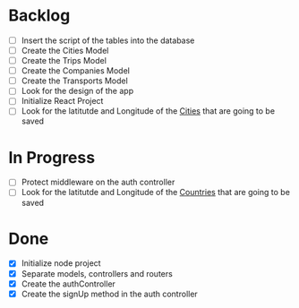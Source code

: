 # Backlog
- [ ] Insert the script of the tables into the database
- [ ] Create the Cities Model
- [ ] Create the Trips Model
- [ ] Create the Companies Model
- [ ] Create the Transports Model
- [ ] Look for the design of the app
- [ ] Initialize React Project
- [ ] Look for the latitutde and Longitude of the <u>Cities</u> that are going to be saved

# In Progress
- [ ] Protect middleware on the auth controller
- [ ] Look for the latitutde and Longitude of the <u>Countries</u> that are going to be saved

# Done
- [x] Initialize node project  
- [x] Separate models, controllers and routers
- [x] Create the authController
- [x] Create the signUp method in the auth controller
